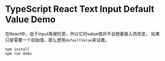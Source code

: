 TypeScript React Text Input Default Value Demo
==============================================

在React中，由于input等被托管，所以它的value值并不会随着输入而改变。
如果只是需要一个初始值，那么使用`defaultValue`来设置。

```
npm install
npm run demo
```

